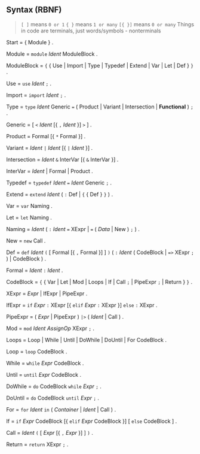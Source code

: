 ## Syntax (RBNF)

> `[ ]` means `0 or 1`
> `{ }` means `1 or many`
> `[{ }]` means `0 or many`
> Things in code are terminals, just words/symbols - nonterminals

Start = { Module } .

Module = `module` _Ident_ ModuleBlock .

ModuleBlock = `{` { Use | Import | Type | Typedef | Extend | Var | Let | Def } `}` .

Use = `use` _Ident_ `;` .

Import = `import` _Ident_ `;` .

Type = `type` _Ident_ Generic `=` ( Product | Variant | Intersection | **Functional** ) `;` .

Generic = [ `<` _Ident_ [{ `,` _Ident_ }] `>` ] .

Product = Formal [{ `*` Formal }] .

Variant = _Ident_ `|` _Ident_ [{ `|` _Ident_ }] .

Intersection = _Ident_ `&` InterVar [{ `&` InterVar }] .

InterVar = _Ident_ | Formal | Product .

Typedef = `typedef` _Ident_ `=` _Ident_ Generic `;` .

Extend = `extend` _Ident_ ( `:` Def | `{` { Def } `}` ) .

Var = `var` Naming .

Let = `let` Naming .

Naming = _Ident_ ( `:` _Ident_ `=` XExpr | `=` ( _Data_ | New ) `;` ) .

New = `new` Call .

Def = `def` _Ident_ `(` [ Formal [{ `,` Formal }] ] `)` ( `:` _Ident_ ( CodeBlock | `=>` XExpr `;` ) | CodeBlock ) .

Formal = _Ident_ `:` _Ident_ .

CodeBlock = `{` { Var | Let | Mod | Loops | If | Call `;` | PipeExpr `;` | Return } `}` .

XExpr = _Expr_ | IfExpr | PipeExpr .

IfExpr = `if` _Expr_ `:` XExpr [{ `elif` _Expr_ `:` XExpr }] `else` `:` XExpr .

PipeExpr = ( _Expr_ | PipeExpr ) `|>` ( _Ident_ | Call ) .

Mod = `mod` _Ident_ _AssignOp_ XExpr `;` .

Loops = Loop | While | Until | DoWhile | DoUntil | For CodeBlock .

Loop = `loop` CodeBlock .

While = `while` _Expr_ CodeBlock .

Until = `until` _Expr_ CodeBlock .

DoWhile = `do` CodeBlock `while` _Expr_ `;` .

DoUntil = `do` CodeBlock `until` _Expr_ `;` .

For = `for` _Ident_ `in` ( _Container_ | _Ident_ | Call ) .

If = `if` _Expr_ CodeBlock [{ `elif` _Expr_ CodeBlock }] [ `else` CodeBlock ] .

Call = _Ident_ `(` [ _Expr_ [{ `,` _Expr_ }] ] `)` .

Return = `return` XExpr `;` .
